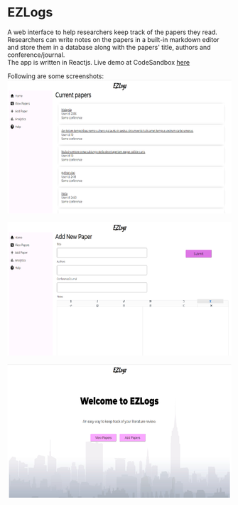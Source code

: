 # EZLogs
A web interface to help researchers keep track of the papers they read.<br>
Researchers can write notes on the papers in a built-in markdown editor and store them in a database along with the papers' title, authors and conference/journal.<br>
The app is written in Reactjs.
Live demo at CodeSandbox [here](https://sme8z.csb.app/)

Following are some screenshots:<br>
<img src="./ss-view.png" width="600" height="300" /> <br><br>
<img src="./ss-add.png" width="600" height="300" /> <br><br>
<img src="./ss-main.png" width="600" height="300" /> 

